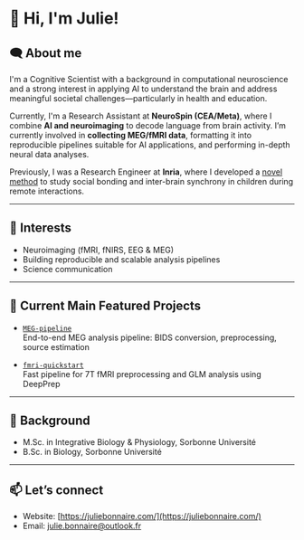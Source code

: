 # 👋 Hi, I'm Julie!

## 🗨️ About me

I'm a Cognitive Scientist with a background in computational neuroscience and a strong interest in applying AI to understand the brain and address meaningful societal challenges—particularly in health and education.

Currently, I'm a Research Assistant at **NeuroSpin (CEA/Meta)**, where I combine **AI and neuroimaging** to decode language from brain activity. I’m currently involved in **collecting MEG/fMRI data**, formatting it into reproducible pipelines suitable for AI applications, and performing in-depth neural data analyses.

Previously, I was a Research Engineer at **Inria**, where I developed a [novel method](https://www.frontiersin.org/journals/neuroergonomics/articles/10.3389/fnrgo.2024.1290256/full) to study social bonding and inter-brain synchrony in children during remote interactions.

---

## 🧠 Interests

- Neuroimaging (fMRI, fNIRS, EEG & MEG)  
- Building reproducible and scalable analysis pipelines  
- Science communication

---

## 🔬 Current Main Featured Projects

- [`MEG-pipeline`](https://github.com/[ton-username]/MEG-pipeline)  
  End-to-end MEG analysis pipeline: BIDS conversion, preprocessing, source estimation

- [`fmri-quickstart`](https://github.com/[ton-username]/fmri-quickstart)  
  Fast pipeline for 7T fMRI preprocessing and GLM analysis using DeepPrep 

---

## 🧩 Background

- M.Sc. in Integrative Biology & Physiology, Sorbonne Université  
- B.Sc. in Biology, Sorbonne Université

---

## 📫 Let’s connect

- Website: [https://juliebonnaire.com/](https://juliebonnaire.com/)
- Email: [julie.bonnaire@outlook.fr](mailto:julie.bonnaire@outlook.fr)
